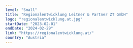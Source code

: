 ```yaml
---
level: "Small"
title: "Regionalentwicklung Leitner & Partner ZT GmbH"
logo: "regionalentwicklung.at.jpg"
startDate: "2023-02-01"
endDate: "2024-02-29"
link: "https://regionalentwicklung.at/"
country: "Austria"
---
```

